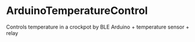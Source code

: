 # ArduinoTemperatureControl 
Controls temperature in a crockpot by BLE Arduino + temperature sensor + relay 